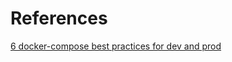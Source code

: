 # References

[6 docker-compose best practices for dev and prod](https://prod.releasehub.com/blog/6-docker-compose-best-practices-for-dev-and-prod)

